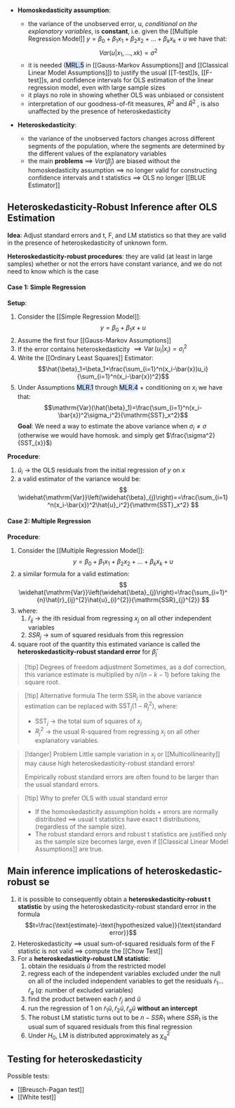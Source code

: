 
- **Homoskedasticity assumption**:
  - the variance of the unobserved error, u, *conditional on the explanatory variables*, is **constant**, i.e. given the [[Multiple Regression Model]] $y=\beta_0+\beta_1x_1+\beta_2x_2+...+\beta_kx_k+u$ we have that:
$$
Var(u|x_{1},\dots,xk)=\sigma^2
$$
  - it is needed (<mark style="background: #ADCCFFA6;">MRL.5</mark> in [[Gauss-Markov Assumptions]] and [[Classical Linear Model Assumptions]]) to justify the usual [[T-test]]s, [[F-test]]s, and confidence intervals for OLS estimation of the linear regression model, even with large sample sizes
  - it plays no role in showing whether OLS was unbiased or consistent
  - interpretation of our goodness-of-fit measures, $R^2$ and $\bar{R}^2$ , is also unaffected by the presence of heteroskedasticity

- **Heteroskedasticity**:
  - the variance of the unobserved factors changes across different segments of the population, where the segments are determined by the different values of the explanatory variables
  - the main **problems** 
    $\implies$ $Var(\hat{\beta}_{j})$ are biased without the homoskedasticity assumption
	$\implies$ no longer valid for constructing confidence intervals and t statistics
	$\implies$ OLS no longer [[BLUE Estimator]]

## Heteroskedasticity-Robust Inference after OLS Estimation

**Idea**: 
Adjust standard errors and t, F, and LM statistics so that they are valid in the presence of heteroskedasticity of unknown form.

**Heteroskedasticity-robust procedures**:
they are valid (at least in large samples) whether or not the errors have constant variance, and we do not need to know which is the case

#### Case 1: Simple Regression

**Setup**:
1. Consider the [[Simple Regression Model]]: $$y = \beta_{0 }+ \beta_{1}x + u$$
2. Assume the first four [[Gauss-Markov Assumptions]]
3. If the error contains heteroskedasticity $\implies \operatorname{Var}(u_i|x_i)=\sigma_i^2$
4. Write the [[Ordinary Least Squares]] Estimator: $$\hat{\beta}_1=\beta_1+\frac{\sum_{i=1}^n(x_i-\bar{x})u_i}{\sum_{i=1}^n(x_i-\bar{x})^2}$$
5. Under Assumptions <mark style="background: #ADCCFFA6;">MLR.1</mark> through <mark style="background: #ADCCFFA6;">MLR.4</mark> + conditioning on $x_{i}$ we have that: $$\mathrm{Var}(\hat{\beta}_1)=\frac{\sum_{i=1}^n(x_i-\bar{x})^2\sigma_i^2}{\mathrm{SST}_x^2}$$
**Goal**:
We need a way to estimate the above variance when $\sigma_{i}\neq\sigma$ (otherwise we would have homosk. and simply get $\frac{\sigma^2}{SST_{x}}$)

**Procedure**:
1. $\hat{u}_{i}$ $\rightarrow$ the OLS residuals from the initial regression of $y$ on $x$
2. a valid estimator of the variance would be:
$$
\widehat{\mathrm{Var}}\left(\widehat{\beta}_{j}\right)==\frac{\sum_{i=1}^n(x_i-\bar{x})^2\hat{u}_i^2}{\mathrm{SST}_x^2}
$$

#### Case 2: Multiple Regression

**Procedure**:
1. Consider the [[Multiple Regression Model]]: $$y=\beta_0+\beta_1x_1+\beta_2x_2 + \dots + \beta_{k}x_{k} +u$$
2. a similar formula for a valid estimation:
$$
\widehat{\mathrm{Var}}\left(\widehat{\beta}_{j}\right)=\frac{\sum_{i=1}^{n}\hat{r}_{ij}^{2}\hat{u}_{i}^{2}}{\mathrm{SSR}_{j}^{2}}
$$
3. where:
	1. $\hat{r}_{ij}$ $\rightarrow$  the ith residual from regressing $x_{j}$ on all other independent variables
	2. $SSR_{j}$ $\rightarrow$ sum of squared residuals from this regression
4. square root of the quantity this estimated variance is called the **heteroskedasticity-robust standard error** for $\hat{\beta}_{j}$

>[!tip] Degrees of freedom adjustment
>Sometimes, as a dof correction, this variance estimate is multiplied by $n/(n - k - 1)$ before taking the square root.

>[!tip] Alternative formula
>The term $\text{SSR}_j$ in the above variance estimation can be replaced with $\text{SST}_j (1 - R_j^2)$, where:
>-  $\text{SST}_j$ $\rightarrow$ the total sum of squares of $x_j$ 
>- $R_j^2$ $\rightarrow$ the usual R-squared from regressing $x_j$ on all other explanatory variables.

>[!danger] Problem
>Little sample variation in $x_{j}$ or [[Multicollinearity]] may cause high heteroskedasticity-robust standard errors!
>
>Empirically robust standard errors are often found to be larger than the usual standard errors.

>[!tip] Why to prefer OLS with usual standard error
>- If the homoskedasticity assumption holds + errors are normally distributed $\implies$ usual t statistics have exact t distributions, (regardless of the sample size). 
>- The robust standard errors and robust t statistics are justified only as the sample size becomes large, even if [[Classical Linear Model Assumptions]] are true.

## Main inference implications of heteroskedastic-robust se

1. it is possible to consequently obtain a **heteroskedasticity-robust t statistic** by using the heteroskedasticity-robust standard error in the formula $$t=\frac{\text{estimate}-\text{hypothesized value}}{\text{standard error}}$$
2. Heteroskedasticity $\implies$ usual sum-of-squared residuals form of the F statistic is not valid $\implies$ compute the [[Chow Test]]
3. For a **heteroskedasticity-robust LM statistic**:
	1. obtain the residuals $\tilde{u}$ from the restricted model 
	2. regress each of the independent variables excluded under the null on all of the included independent variables to get the residuals $\tilde{r}_{1}\dots \tilde{r}_{q}$ ($q$: number of excluded variables)
	3. find the product between each $\tilde{r}_{j}$ and $\tilde{u}$
	4. run the regression of 1 on $\tilde{r}_{1} \tilde{u},\,\tilde{r}_{2} \tilde{u},\, \tilde{r}_{q} \tilde{u}$ **without an intercept**
	5. The robust LM statistic turns out to be $n-SSR_{1}$ where $SSR_{1}$ is the usual sum of squared residuals from this final regression
	6. Under $H_{0}$, LM is distributed approximately as $\chi_{q}^2$

## Testing for heteroskedasticity

Possible tests:
- [[Breusch-Pagan test]]
- [[White test]]
